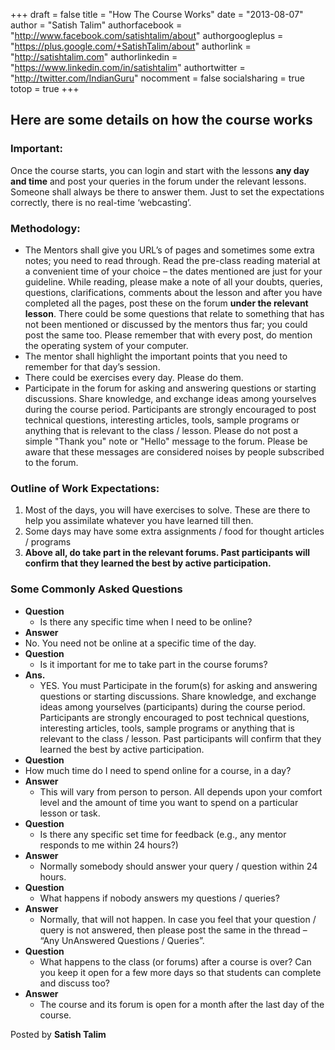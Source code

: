+++
draft = false
title = "How The Course Works"
date = "2013-08-07"
author = "Satish Talim"
authorfacebook = "http://www.facebook.com/satishtalim/about"
authorgoogleplus = "https://plus.google.com/+SatishTalim/about"
authorlink = "http://satishtalim.com"
authorlinkedin = "https://www.linkedin.com/in/satishtalim"
authortwitter = "http://twitter.com/IndianGuru"
nocomment = false
socialsharing = true
totop = true
+++
## Here are some details on how the course works

### Important:

Once the course starts, you can login and start with the lessons **any
day and time** and post your queries in the forum under the relevant
lessons. Someone shall always be there to answer them. Just to set the
expectations correctly, there is no real-time ‘webcasting’.

### Methodology:

-   The Mentors shall give you URL’s of pages and sometimes some extra
    notes; you need to read through. Read the pre-class reading material
    at a convenient time of your choice – the dates mentioned are just
    for your guideline. While reading, please make a note of all your
    doubts, queries, questions, clarifications, comments about the
    lesson and after you have completed all the pages, post these on the
    forum **under the relevant lesson**. There could be some questions
    that relate to something that has not been mentioned or discussed by
    the mentors thus far; you could post the same too. Please remember
    that with every post, do mention the operating system of your
    computer.
-   The mentor shall highlight the important points that you need to
    remember for that day’s session.
-   There could be exercises every day. Please do them.
-   Participate in the forum for asking and answering questions or
    starting discussions. Share knowledge, and exchange ideas among
    yourselves during the course period. Participants are strongly
    encouraged to post technical questions, interesting articles, tools,
    sample programs or anything that is relevant to the class / lesson.
    Please do not post a simple "Thank you" note or "Hello" message to
    the forum. Please be aware that these messages are considered noises
    by people subscribed to the forum.

### Outline of Work Expectations:

1.  Most of the days, you will have exercises to solve. These are there
    to help you assimilate whatever you have learned till then.
2.  Some days may have some extra assignments / food for thought
    articles / programs
3.  **Above all, do take part in the relevant forums. Past participants
    will confirm that they learned the best by active participation.**

### Some Commonly Asked Questions

- **Question**
  - Is there any specific time when I need to be online?
-  **Answer**
  - No. You need not be online at a specific time of the day.
- **Question**
  - Is it important for me to take part in the course forums?
- **Ans.** 
  - YES. You must Participate in the forum(s) for asking and answering
    questions or starting discussions. Share knowledge, and exchange ideas
    among yourselves (participants) during the course period. Participants are
    strongly encouraged to post technical questions, interesting articles,
    tools, sample programs or anything that is relevant to the class / lesson.
    Past participants will confirm that they learned the best by active
    participation.
-   **Question**
  - How much time do I need to spend online for a course, in a day?
- **Answer**
  - This will vary from person to person. All depends upon your comfort level
    and the amount of time you want to spend on a particular lesson or task.
- **Question**
  - Is there any specific set time for feedback (e.g., any mentor responds to
    me within 24 hours?)
- **Answer**
  - Normally somebody should answer your query / question within 24 hours.
- **Question**
  - What happens if nobody answers my questions / queries?
- **Answer**
  - Normally, that will not happen. In case you feel that your question / query
    is not answered, then please post the same in the thread – “Any UnAnswered
Questions / Queries”.
- **Question**
  - What happens to the class (or forums) after a course is over? Can you keep
    it open for a few more days so that students can complete and discuss too?
- **Answer**
  - The course and its forum is open for a month after the last day of the
    course.

Posted by **Satish Talim**

